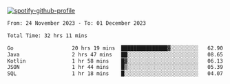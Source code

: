 [![spotify-github-profile](https://spotify-github-profile.vercel.app/api/view?uid=313pysyt3uxkjdidtiuvzf7nrnnu&cover_image=true&theme=natemoo-re&show_offline=false&background_color=121212&interchange=false&bar_color=53b14f&bar_color_cover=false)](https://spotify-github-profile.vercel.app/api/view?uid=313pysyt3uxkjdidtiuvzf7nrnnu&redirect=true)

<!--START_SECTION:waka-->

```txt
From: 24 November 2023 - To: 01 December 2023

Total Time: 32 hrs 11 mins

Go                   20 hrs 19 mins  ███████████████▓░░░░░░░░░   62.90 %
Java                 2 hrs 47 mins   ██░░░░░░░░░░░░░░░░░░░░░░░   08.65 %
Kotlin               1 hr 58 mins    █▓░░░░░░░░░░░░░░░░░░░░░░░   06.13 %
JSON                 1 hr 44 mins    █▒░░░░░░░░░░░░░░░░░░░░░░░   05.39 %
SQL                  1 hr 18 mins    █░░░░░░░░░░░░░░░░░░░░░░░░   04.07 %
```

<!--END_SECTION:waka-->
